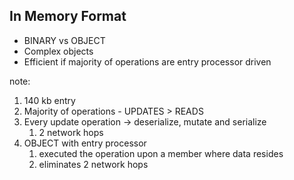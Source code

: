##  In Memory Format

* BINARY vs OBJECT     <!-- .element: class="fragment" data-fragment-index="1" -->
* Complex objects		<!-- .element: class="fragment" data-fragment-index="2" -->
* Efficient if majority of operations are entry processor driven		<!-- .element: class="fragment" data-fragment-index="3" -->


note:
1. 140 kb entry
2. Majority of operations - UPDATES > READS
3. Every update operation -> deserialize, mutate and serialize
	1. 2 network hops
4. OBJECT with entry processor
	1. executed the operation upon a member where data resides
	2. eliminates 2 network hops
